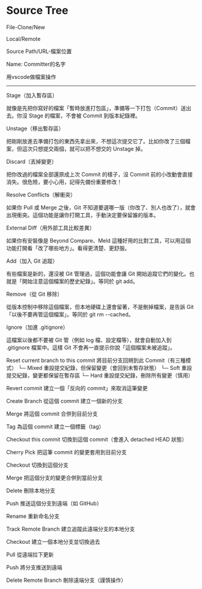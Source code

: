 # Source Tree

File-Clone/New

Local/Remote

Source Path/URL-檔案位置

Name: Committer的名字

用vscode做檔案操作

-------------------------------------------------------------------------------

Stage（加入暫存區）	

就像是先把你寫好的檔案「暫時放進打包區」，準備等一下打包（Commit）送出去。你沒 Stage 的檔案，不會被 Commit 到版本紀錄裡。

Unstage（移出暫存區）	

把剛剛放進去準備打包的東西先拿出來，不想這次提交它了。比如你改了三個檔案，但這次只想提交兩個，就可以把不想交的 Unstage 掉。

Discard（丟掉變更）	

把你改過的檔案全部還原成上次 Commit 的樣子，沒 Commit 前的小改動會直接消失。很危險，要小心用，記得先備份重要修改！

Resolve Conflicts（解衝突）	

如果你 Pull 或 Merge 之後，Git 不知道要選哪一版（你改了、別人也改了），就會出現衝突。這個功能是讓你打開工具，手動決定要保留誰的版本。

External Diff（用外部工具比較差異）	

如果你有安裝像是 Beyond Compare、Meld 這種好用的比對工具，可以用這個功能打開看「改了哪些地方」。看得更清楚、更舒服。

Add（加入 Git 追蹤）	

有些檔案是新的，還沒被 Git 管理過，這個功能會讓 Git 開始追蹤它們的變化。也就是「開始注意這個檔案的歷史紀錄」。等同於 git add。

Remove（從 Git 移除）	

從版本控制中移除這個檔案，但本地硬碟上還會留著，不是刪掉檔案，是告訴 Git「以後不要再管這個檔案」。等同於 git rm --cached。

Ignore（加進 .gitignore）	

這檔案以後都不要被 Git 管（例如 log 檔、設定檔等），就會自動加入到 .gitignore 檔案中。這樣 Git 不會再一直提示你說「這個檔案未被追蹤」。

Reset current branch to this commit	將目前分支回朔到此 Commit（有三種模式）
└─ Mixed	重設提交紀錄，但保留變更（會回到未暫存狀態）
└─ Soft	重設提交紀錄，變更都保留在暫存區
└─ Hard	重設提交紀錄，刪除所有變更（慎用）

Revert commit	建立一個「反向的 commit」來取消這筆變更

Create Branch	從這個 commit 建立一個新的分支

Merge	將這個 commit 合併到目前分支

Tag	為這個 commit 建立一個標籤（tag）

Checkout this commit	切換到這個 commit（會進入 detached HEAD 狀態）

Cherry Pick	把這筆 commit 的變更套用到目前分支

Checkout	切換到這個分支

Merge	把這個分支的變更合併到當前分支

Delete	刪除本地分支

Push	推送這個分支到遠端（如 GitHub）

Rename	重新命名分支

Track Remote Branch	建立追蹤此遠端分支的本地分支

Checkout	建立一個本地分支並切換過去

Pull	從遠端拉下更新

Push	將分支推送到遠端

Delete Remote Branch	刪除遠端分支（謹慎操作）
